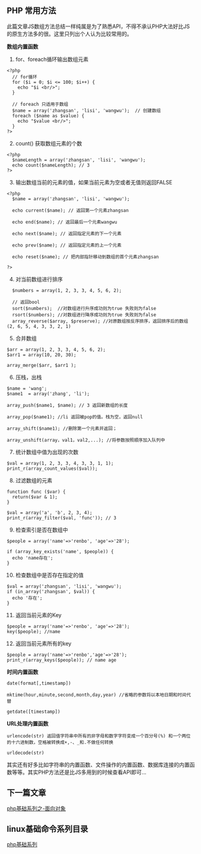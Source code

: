 ## PHP 常用方法

此篇文章JS数组方法总结一样纯属是为了熟悉API，不得不承认PHP大法好比JS的原生方法多的很。这里只列出个人认为比较常用的。<br/>

**数组内置函数**<br/>

1. for、foreach循环输出数组元素<br/>
```
<?php 
  // for循环
  for ($i = 0; $i <= 100; $i++) {
    echo "$i <br/>";
  } 

  // foreach 只适用于数组
  $name = array('zhangsan', 'lisi', 'wangwu');  // 创建数组
  foreach ($name as $value) {
    echo "$value <br/>";
  }
?>
```

2. count() 获取数组元素的个数 <br/>
```
<?php
  $nameLength = array('zhangsan', 'lisi', 'wangwu');
  echo count($nameLength); // 3
?>
```

3. 输出数组当前的元素的值，如果当前元素为空或者无值则返回FALSE <br/>
``` 
<?php
  $name = array('zhangsan', 'lisi', 'wangwu');

  echo current($name); // 返回第一个元素zhangsan 

  echo end($name); // 返回最后一个元素wangwu

  echo next($name); // 返回指定元素的下一个元素

  echo prev($name); // 返回指定元素的上一个元素

  echo reset($name); // 把内部指针移动到数组的首个元素zhangsan

?>
```

4. 对当前数组进行排序<br/>
```
  $numbers = array(1, 2, 3, 3, 4, 5, 6, 2);

  // 返回bool
  sort($numbers);  //对数组进行升序成功则为true 失败则为false
  rsort($numbers); //对数组进行降序成功则为true 失败则为false
  array_reverse($array, $preserve); //对原数组按反序排序，返回排序后的数组(2, 6, 5, 4, 3, 3, 2, 1)
```

5. 合并数组<br/>
```
$arr = array(1, 2, 3, 3, 4, 5, 6, 2);
$arr1 = array(10, 20, 30);

array_merge($arr, $arr1 );
```

6. 压栈，出栈<br/>
```
$name = 'wang';
$name1  = array('zhang', 'li');

array_push($name1, $name); // 3 返回新数组的长度

array_pop($name1); //li 返回被pop的值。栈为空，返回null

array_shift($name1); //删除第一个元素并返回；

array_unshift(array，val1，val2,...); //将参数按照顺序加入队列中
```

7. 统计数组中值为出现的次数<br/>

```
$val = array(1, 2, 3, 3, 4, 3, 3, 1, 1);
print_r(array_count_values($val));
```

8. 过滤数组的元素<br/>
```
function func ($var) {
  return($var & 1);
}

$val = array('a', 'b', 2, 3, 4);
print_r(array_filter($val, 'func')); // 3
```

9. 检查索引是否在数组中<br/>
```
$people = array('name'=>'renbo', 'age'=>'28');

if (array_key_exists('name', $people)) {
  echo 'name存在';
}
```

10. 检查数组中是否存在指定的值<br/>
```
$val = array('zhangsan', 'lisi', 'wangwu');
if (in_array('zhangsan', $val)) {
  echo '存在';
}
```

11. 返回当前元素的Key<br/>
```
$people = array('name'=>'renbo', 'age'=>'28');
key($people); //name
```

12. 返回当前元素所有的key<br/>
```
$people = array('name'=>'renbo','age'=>'28');
print_r(array_keys($people)); // name age
```

**时间内置函数**<br/>
```
date(format[,timestamp])

mktime(hour,minute,second,month,day,year) //省略的参数将以本地日期和时间代替

getdate([timestamp]) 
``` 

**URL处理内置函数**<br/>
```
urlencode(str) 返回值字符串中所有的非字母和数字字符变成一个百分号(%) 和一个两位的十六进制数，空格被转换成+,-、_和.不做任何转换

urldecode(str) 
```


其实还有好多比如字符串的内置函数、文件操作的内置函数、数据库连接的内置函数等等。其实PHP方法还是比JS多用到的时候查看API即可...<br/>


## 下一篇文章
<a href='https://github.com/MarsPen/-notes-summary/blob/master/php/oop.md'>php基础系列之-面向对象</a>

## linux基础命令系列目录
<a href='https://github.com/MarsPen/-notes-summary/blob/master/php/index.md'>php基础系列</a>
